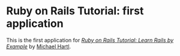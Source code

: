 # Ruby on Rails Tutorial: first application

This is the first application for
[*Ruby on Rails Tutorial: Learn Rails by Example*](http://railstutorial.org/)
by [Michael Hartl](http://michaelhartl.com).
